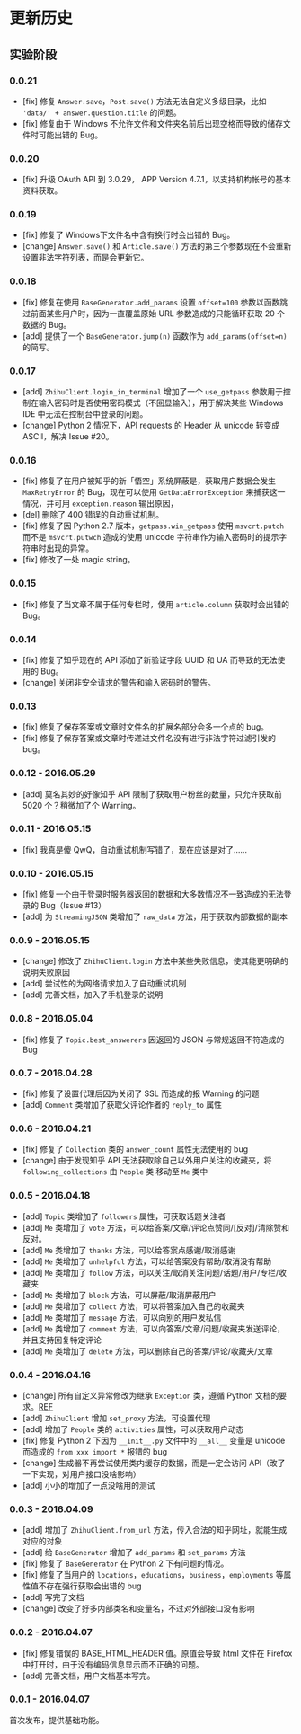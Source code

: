 # 更新历史

## 实验阶段

### 0.0.21

- [fix] 修复 `Answer.save`，`Post.save()` 方法无法自定义多级目录，比如 `'data/' + answer.question.title` 的问题。
- [fix] 修复由于 Windows 不允许文件和文件夹名前后出现空格而导致的储存文件时可能出错的 Bug。

### 0.0.20

- [fix] 升级 OAuth API 到 3.0.29， APP Version 4.7.1，以支持机构帐号的基本资料获取。

### 0.0.19

- [fix] 修复了 Windows下文件名中含有换行时会出错的 Bug。
- [change] `Answer.save()` 和 `Article.save()` 方法的第三个参数现在不会重新设置非法字符列表，而是会更新它。

### 0.0.18

- [fix] 修复在使用 `BaseGenerator.add_params` 设置 `offset=100` 参数以函数跳过前面某些用户时，因为一直覆盖原始 URL 参数造成的只能循环获取 20 个数据的 Bug。
- [add] 提供了一个 `BaseGenerator.jump(n)` 函数作为 `add_params(offset=n)` 的简写。

### 0.0.17

- [add] `ZhihuClient.login_in_terminal` 增加了一个 `use_getpass` 参数用于控制在输入密码时是否使用密码模式（不回显输入），用于解决某些 Windows IDE 中无法在控制台中登录的问题。
- [change] Python 2 情况下，API requests 的 Header 从 unicode 转变成 ASCII，解决 Issue #20。

### 0.0.16

- [fix] 修复了在用户被知乎的新「悟空」系统屏蔽是，获取用户数据会发生 `MaxRetryError` 的 Bug，现在可以使用 `GetDataErrorException` 来捕获这一情况，并可用 `exception.reason` 输出原因，
- [del] 删除了 400 错误的自动重试机制。
- [fix] 修复了因 Python 2.7 版本，`getpass.win_getpass` 使用 `msvcrt.putch` 而不是 `msvcrt.putwch` 造成的使用 unicode 字符串作为输入密码时的提示字符串时出现的异常。
- [fix] 修改了一处 magic string。

### 0.0.15

- [fix] 修复了当文章不属于任何专栏时，使用 ``article.column`` 获取时会出错的 Bug。

### 0.0.14

- [fix] 修复了知乎现在的 API 添加了新验证字段 UUID 和 UA 而导致的无法使用的 Bug。
- [change] 关闭非安全请求的警告和输入密码时的警告。

### 0.0.13

- [fix] 修复了保存答案或文章时文件名的扩展名部分会多一个点的 bug。
- [fix] 修复了保存答案或文章时传递进文件名没有进行非法字符过滤引发的 bug。

### 0.0.12 - 2016.05.29

- [add] 莫名其妙的好像知乎 API 限制了获取用户粉丝的数量，只允许获取前 5020 个？稍微加了个 Warning。

### 0.0.11 - 2016.05.15

- [fix] 我真是傻 QwQ，自动重试机制写错了，现在应该是对了……

### 0.0.10 - 2016.05.15

- [fix] 修复一个由于登录时服务器返回的数据和大多数情况不一致造成的无法登录的 Bug（Issue #13）
- [add] 为 `StreamingJSON` 类增加了 `raw_data` 方法，用于获取内部数据的副本

### 0.0.9 - 2016.05.15

- [change] 修改了 `ZhihuClient.login` 方法中某些失败信息，使其能更明确的说明失败原因
- [add] 尝试性的为网络请求加入了自动重试机制
- [add] 完善文档，加入了手机登录的说明

### 0.0.8 - 2016.05.04

- [fix] 修复了 `Topic.best_answerers` 因返回的 JSON 与常规返回不符造成的 Bug

### 0.0.7 - 2016.04.28

- [fix] 修复了设置代理后因为关闭了 SSL 而造成的报 Warning 的问题
- [add] `Comment` 类增加了获取父评论作者的 `reply_to` 属性

### 0.0.6 - 2016.04.21

- [fix] 修复了 `Collection` 类的 `answer_count` 属性无法使用的 bug
- [change] 由于发现知乎 API 无法获取除自己以外用户关注的收藏夹，将 `following_collections` 由 `People` 类 移动至 `Me` 类中

### 0.0.5 - 2016.04.18

- [add] `Topic` 类增加了 `followers` 属性，可获取话题关注者
- [add] `Me` 类增加了 `vote` 方法，可以给答案/文章/评论点赞同/[反对]/清除赞和反对。
- [add] `Me` 类增加了 `thanks` 方法，可以给答案点感谢/取消感谢
- [add] `Me` 类增加了 `unhelpful` 方法，可以给答案没有帮助/取消没有帮助
- [add] `Me` 类增加了 `follow` 方法，可以关注/取消关注问题/话题/用户/专栏/收藏夹
- [add] `Me` 类增加了 `block` 方法，可以屏蔽/取消屏蔽用户
- [add] `Me` 类增加了 `collect` 方法，可以将答案加入自己的收藏夹
- [add] `Me` 类增加了 `message` 方法，可以向别的用户发私信
- [add] `Me` 类增加了 `comment` 方法，可以向答案/文章/问题/收藏夹发送评论，并且支持回复特定评论
- [add] `Me` 类增加了 `delete` 方法，可以删除自己的答案/评论/收藏夹/文章

### 0.0.4 - 2016.04.16

- [change] 所有自定义异常修改为继承 `Exception` 类，遵循 Python 文档的要求。[REF](https://docs.python.org/2/library/exceptions.html#exceptions.Exception)
- [add] `ZhihuClient` 增加 `set_proxy` 方法，可设置代理
- [add] 增加了 `People` 类的 `activities` 属性，可以获取用户动态
- [fix] 修复 Python 2 下因为 `__init__.py` 文件中的 `__all__` 变量是 unicode 而造成的 `from xxx import *` 报错的 bug
- [change] 生成器不再尝试使用类内缓存的数据，而是一定会访问 API（改了一下实现，对用户接口没啥影响）
- [add] 小小的增加了一点没啥用的测试

### 0.0.3 - 2016.04.09

- [add] 增加了 `ZhihuClient.from_url` 方法，传入合法的知乎网址，就能生成对应的对象
- [add] 给 `BaseGenerator` 增加了 `add_params` 和 `set_params`  方法
- [fix] 修复了 `BaseGenerator` 在 Python 2 下有问题的情况。
- [fix] 修复了当用户的 `locations`，`educations`，`business`，`employments` 等属性值不存在强行获取会出错的 bug
- [add] 写完了文档
- [change] 改变了好多内部类名和变量名，不过对外部接口没有影响

### 0.0.2 - 2016.04.07

- [fix] 修复错误的 BASE_HTML_HEADER 值。原值会导致 html 文件在 Firefox 中打开时，由于没有编码信息显示而不正确的问题。
- [add] 完善文档，用户文档基本写完。

### 0.0.1 - 2016.04.07

首次发布，提供基础功能。

